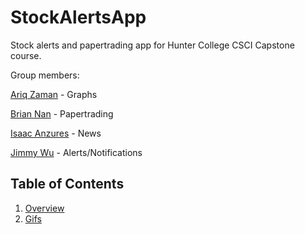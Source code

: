 # StockAlertsApp 
Stock alerts and papertrading app for Hunter College CSCI Capstone course.




Group members:


[Ariq Zaman](https://github.com/ariqzaman) - Graphs

[Brian Nan](https://github.com/DogEnjoyer) - Papertrading

[Isaac Anzures](https://github.com/ianzures) - News 

[Jimmy Wu](https://github.com/Jimmy-2) - Alerts/Notifications


## Table of Contents
1. [Overview](#Overview)
2. [Gifs](#Gifs)

